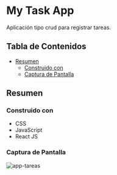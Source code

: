 # My Task  App
Aplicación tipo crud para registrar tareas.
## Tabla de Contenidos
- [Resumen](#resumen)
  - [Construido con](#construido-con)
  - [Captura de Pantalla](#captura-de-pantalla)
## Resumen
### Construido con
- CSS
- JavaScript
- React JS
### Captura de Pantalla
![app-tareas](https://user-images.githubusercontent.com/26915529/211820550-15ad5898-86db-4ec2-ab1a-8d24669012de.JPG)
